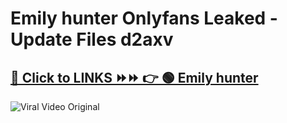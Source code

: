 
 # Emily hunter Onlyfans Leaked - Update Files d2axv

## <h2><a href="https://clipsfans.com/Emily_hunter&ref=git">🔗 Click to LINKS ⏩⏩ 👉 🟢 Emily hunter </a></h2>

<a href="https://clipsfans.com/Emily_hunter&ref=git" rel="nofollow" data-target="animated-image.originalLink"><img src="https://i.ibb.co.com/xMMVF88/686577567.gif" alt="Viral Video Original" style="max-width: 100%; display: inline-block;" data-target="animated-image.originalImage"></a>

